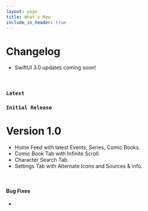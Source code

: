 ```yaml
---
layout: page
title: What's New
include_in_header: true
---
```


# Changelog
- SwiftUI 3.0 updates coming soon!

<br>

### `Latest`

### `Initial Release`
# **Version 1.0**
- Home Feed with latest Events, Series, Comic Books. 
- Comic Book Tab with Infinite Scroll.
- Character Search Tab.
- Settings Tab with Alternate Icons and Sources & info.

<br>

#### Bug Fixes
- 

<br>
